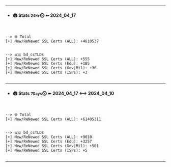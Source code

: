 

---
- #### 🖨️ **Stats** `24Hr`⏲️ ➼ 2024_04_17
```console


--> 🌐 Total
[+] New/ReNewed SSL Certs (ALL): +4610537


--> 🇧🇩 bd_ccTLDs
[+] New/ReNewed SSL Certs (ALL): +555
[+] New/ReNewed SSL Certs (Edu): +185
[+] New/ReNewed SSL Certs (Gov|Mil): +36
[+] New/ReNewed SSL Certs (ISPs): +3


```

---
- #### 🖨️ **Stats** `7Days`⏲️ ➼ 2024_04_17 <--> 2024_04_10
```console


--> 🌐 Total
[+] New/ReNewed SSL Certs (ALL): +61405311


--> 🇧🇩 bd_ccTLDs
[+] New/ReNewed SSL Certs (ALL): +9010
[+] New/ReNewed SSL Certs (Edu): +3257
[+] New/ReNewed SSL Certs (Gov|Mil): +501
[+] New/ReNewed SSL Certs (ISPs): +5


```

---

